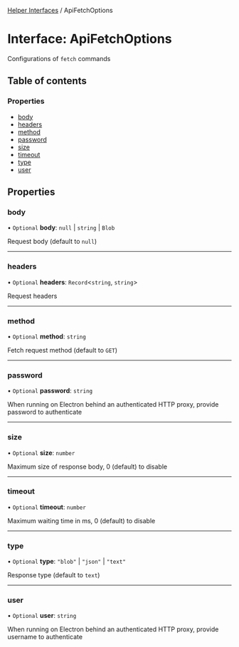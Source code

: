 [Helper Interfaces](../README.md) / ApiFetchOptions

# Interface: ApiFetchOptions

Configurations of `fetch` commands

## Table of contents

### Properties

- [body](ApiFetchOptions.md#body)
- [headers](ApiFetchOptions.md#headers)
- [method](ApiFetchOptions.md#method)
- [password](ApiFetchOptions.md#password)
- [size](ApiFetchOptions.md#size)
- [timeout](ApiFetchOptions.md#timeout)
- [type](ApiFetchOptions.md#type)
- [user](ApiFetchOptions.md#user)

## Properties

### body

• `Optional` **body**: ``null`` \| `string` \| `Blob`

Request body (default to `null`)

___

### headers

• `Optional` **headers**: `Record`<`string`, `string`\>

Request headers

___

### method

• `Optional` **method**: `string`

Fetch request method (default to `GET`)

___

### password

• `Optional` **password**: `string`

When running on Electron behind an authenticated HTTP proxy, provide password to authenticate

___

### size

• `Optional` **size**: `number`

Maximum size of response body, 0 (default) to disable

___

### timeout

• `Optional` **timeout**: `number`

Maximum waiting time in ms, 0 (default) to disable

___

### type

• `Optional` **type**: ``"blob"`` \| ``"json"`` \| ``"text"``

Response type (default to `text`)

___

### user

• `Optional` **user**: `string`

When running on Electron behind an authenticated HTTP proxy, provide username to authenticate
